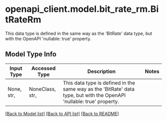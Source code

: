 # openapi_client.model.bit_rate_rm.BitRateRm

This data type is defined in the same way as the 'BitRate' data type, but with the OpenAPI 'nullable: true' property. 

## Model Type Info
Input Type | Accessed Type | Description | Notes
------------ | ------------- | ------------- | -------------
None, str,  | NoneClass, str,  | This data type is defined in the same way as the &#x27;BitRate&#x27; data type, but with the OpenAPI &#x27;nullable: true&#x27; property.  | 

[[Back to Model list]](../../README.md#documentation-for-models) [[Back to API list]](../../README.md#documentation-for-api-endpoints) [[Back to README]](../../README.md)

